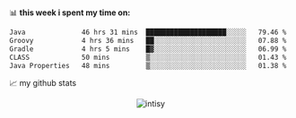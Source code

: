 📊 **this week i spent my time on:**
<!--START_SECTION:waka-->

```txt
Java              46 hrs 31 mins  ████████████████████░░░░░   79.46 %
Groovy            4 hrs 36 mins   ██░░░░░░░░░░░░░░░░░░░░░░░   07.88 %
Gradle            4 hrs 5 mins    █▓░░░░░░░░░░░░░░░░░░░░░░░   06.99 %
CLASS             50 mins         ▒░░░░░░░░░░░░░░░░░░░░░░░░   01.43 %
Java Properties   48 mins         ▒░░░░░░░░░░░░░░░░░░░░░░░░   01.38 %
```

<!--END_SECTION:waka-->


📈 my github stats

<p align="center"> <img src="https://github-readme-stats.vercel.app/api?username=intisy&show_icons=true&theme=gotham" alt="intisy" />




